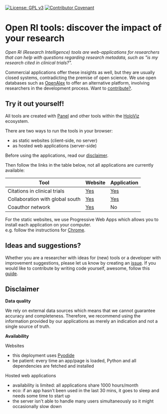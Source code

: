 [![License: GPL v3](https://img.shields.io/badge/License-GPLv3-blue.svg)](LICENSE)
[![Contributor Covenant](https://img.shields.io/badge/Contributor%20Covenant-2.1-4baaaa.svg)](CODE_OF_CONDUCT.md)

# Open RI tools: discover the impact of your research

*Open RI (Research Intelligence) tools are web-applications for researchers that can help with questions regarding research metadata, such as "is my research cited in clinical trials?".*

Commercial applications offer these insights as well, but they are usually closed systems, contradicting the premise of open science.
We use open databases such as [OpenAlex](https://openalex.org/) to offer an alternative platform, involving researchers in the development process. Want to [contribute?](#ideas-and-suggestions).

## Try it out yourself!

All tools are created with [Panel](https://panel.holoviz.org/) and other tools within the [HoloViz](https://holoviz.org/) ecosystem.

There are two ways to run the tools in your browser:
- as static websites (client-side, no server)
- as hosted web applications (server-side)

Before using the applications, read our [disclaimer](#disclaimer).

Then follow the links in the table below, not all applications are currently available:

| Tool | Website | Application |
| -------- | ------- | ------- |
| Citations in clinical trials | [Yes](https://ubvu.github.io/open-ri-tools/clinical_trials.html) | [Yes](https://open-ri-tools-42fcc89e2d28.herokuapp.com/) |
| Collaboration with global south | [Yes](https://ubvu.github.io/open-ri-tools/global_south.html) | [Yes](https://open-ri-tools2-8ff4ed866ade.herokuapp.com/) |
| Coauthor network | [Yes](https://ubvu.github.io/open-ri-tools/coauthor_network.html) | No |

<!--
[![Binder](https://mybinder.org/badge_logo.svg)](https://mybinder.org/v2/gh/ubvu/open-ri-tools/mybinder?urlpath=/panel/)
-->

For the static websites, we use Progressive Web Apps which allows you to install each application on your computer.\
e.g. follow the instructions for [Chrome](https://support.google.com/chrome/answer/9658361).

## Ideas and suggestions?

Whether you are a researcher with ideas for (new) tools or a developer with improvement suggestions, please let us know by creating an [issue](https://github.com/ubvu/open-ri-tools/issues). 
If you would like to contribute by writing code yourself, awesome, follow this [guide](CONTRIBUTING.md).

## Disclaimer

**Data quality**

We rely on external data sources which means that we cannot guarantee accuracy and completeness. 
Therefore, we recommend using the information provided by our applications as merely an indication and not a single source of truth. 

**Availability**

Websites
- this deployment uses [Pyodide](https://pyodide.org/en/stable/)
- be patient: every time an app/page is loaded, Python and all dependencies are fetched and installed 

Hosted web applications
- availability is limited: all applications share 1000 hours/month
- eco: if an app hasn't been used in the last 30 mins, it goes to sleep and needs some time to start up
- the server isn't able to handle many users simultaneously so it might occasionally slow down
